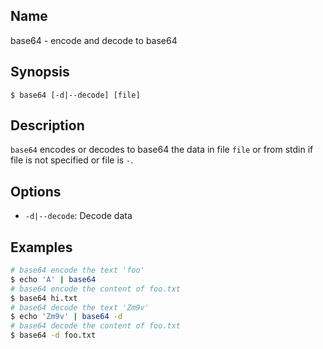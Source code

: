 ## Name

base64 - encode and decode to base64

## Synopsis

```**sh
$ base64 [-d|--decode] [file]
```

## Description

`base64` encodes or decodes to base64 the data in file `file` or from stdin if
file is not specified or file is `-`.

## Options

* `-d|--decode`: Decode data

## Examples

```sh
# base64 encode the text 'foo'
$ echo 'A' | base64
# base64 encode the content of foo.txt
$ base64 hi.txt
# base64 decode the text 'Zm9v'
$ echo 'Zm9v' | base64 -d
# base64 decode the content of foo.txt
$ base64 -d foo.txt
```
